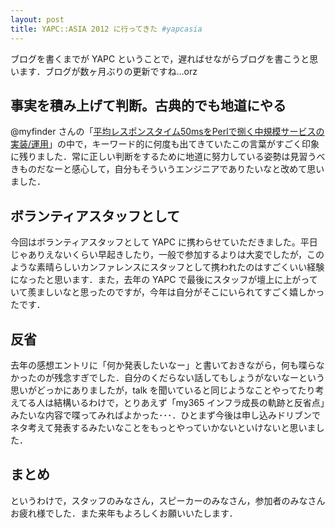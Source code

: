 ```yaml
---
layout: post
title: YAPC::ASIA 2012 に行ってきた #yapcasia
---
```


ブログを書くまでが YAPC ということで，遅ればせながらブログを書こうと思います．ブログが数ヶ月ぶりの更新ですね…orz

## 事実を積み上げて判断。古典的でも地道にやる

@myfinder さんの「[平均レスポンスタイム50msをPerlで捌く中規模サービスの実装/運用](http://www.slideshare.net/myfinder/50msperl)」の中で，キーワード的に何度も出てきていたこの言葉がすごく印象に残りました．常に正しい判断をするために地道に努力している姿勢は見習うべきものだなーと感心して，自分もそういうエンジニアでありたいなと改めて思いました．

## ボランティアスタッフとして

今回はボランティアスタッフとして YAPC に携わらせていただきました。平日じゃありえないくらい早起きしたり，一般で参加するよりは大変でしたが，このような素晴らしいカンファレンスにスタッフとして携われたのはすごくいい経験になったと思います．また，去年の YAPC で最後にスタッフが壇上に上がっていて羨ましいなと思ったのですが，今年は自分がそこにいられてすごく嬉しかったです．

## 反省

去年の感想エントリに「何か発表したいなー」と書いておきながら，何も喋らなかったのが残念すぎでした．自分のくだらない話してもしょうがないなーという思いがどっかにありましたが，talk を聞いていると同じようなことやってたり考えてる人は結構いるわけで，とりあえず「my365 インフラ成長の軌跡と反省点」みたいな内容で喋ってみればよかった･･･．ひとまず今後は申し込みドリブンでネタ考えて発表するみたいなことをもっとやっていかないといけないと思いました．

## まとめ

というわけで，スタッフのみなさん，スピーカーのみなさん，参加者のみなさんお疲れ様でした．また来年もよろしくお願いいたします．
